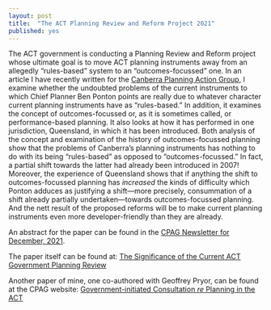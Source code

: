 ```yaml
---
layout: post
title:  "The ACT Planning Review and Reform Project 2021"
published: yes
---
```


The ACT government is conducting a Planning Review and Reform project whose ultimate goal is to move ACT planning instruments away from an allegedly “rules-based” system to an “outcomes-focussed” one. In an article I have recently written for the [Canberra Planning Action Group](https://www.canberraplanningactiongroup.com/), I examine whether the undoubted problems of the current instruments to which Chief Planner Ben Ponton points are really due to whatever character current planning instruments have as “rules-based.” In addition, it examines the concept of outcomes-focussed or, as it is sometimes called, or performance-based planning. It also looks at how it has performed in one jurisdiction, Queensland, in which it has been introduced. Both analysis of the concept and examination of the history of outcomes-focussed planning show that the problems of Canberra’s planning instruments has nothing to do with its being “rules-based” as opposed to “outcomes-focussed.” In fact, a partial shift towards the latter had already been introduced in 2007! Moreover, the experience of Queensland shows that if anything the shift to outcomes-focussed planning has *increased* the kinds of difficulty which Ponton adduces as justifying a shift—more precisely, consummation of a shift already partially undertaken—towards outcomes-focussed planning. And the nett result of the proposed reforms will be to make current planning instruments even more developer-friendly than they are already.

An abstract for the paper can be found in the [CPAG Newsletter for December, 2021]( https://shoutout.wix.com/so/97NrQPpKd?languageTag=en&cid=7629bf73-2ec7-47f1-bb89-16168c7b5b03#/main).

The paper itself can be found at: [The Significance of the Current ACT Government Planning Review](https://www.canberraplanningactiongroup.com/post/the-significance-of-the-current-act-government-planning-review)

Another paper of mine, one co-authored with Geoffrey Pryor, can be found at the CPAG website: [Government-initiated Consultation *re* Planning in the ACT](https://www.canberraplanningactiongroup.com/post/paving-the-path-to-a-brighter-future) 

